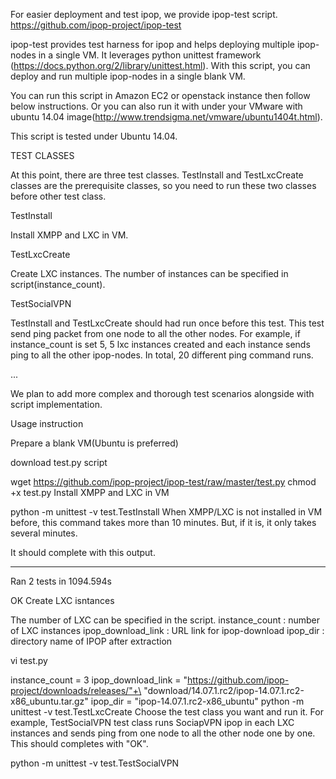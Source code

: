 
For easier deployment and test ipop, we provide ipop-test script. 
https://github.com/ipop-project/ipop-test

ipop-test provides test harness for ipop and helps deploying multiple ipop-nodes in a single VM. It leverages python unittest framework (https://docs.python.org/2/library/unittest.html). With this script, you can deploy and run multiple ipop-nodes in a single blank VM.

You can run this script in Amazon EC2 or openstack instance then follow below instructions. Or you can also run it with under your VMware with ubuntu 14.04 image(http://www.trendsigma.net/vmware/ubuntu1404t.html).

This script is tested under Ubuntu 14.04.

TEST CLASSES

At this point, there are three test classes. TestInstall and TestLxcCreate classes are the prerequisite classes, so you need to run these two classes before other test class.

TestInstall

Install XMPP and LXC in VM.

TestLxcCreate

Create LXC instances. The number of instances can be specified in script(instance_count).

TestSocialVPN

TestInstall and TestLxcCreate should had run once before this test. This test send ping packet from one node to all the other nodes. For example, if instance_count is set 5, 5 lxc instances created and each instance sends ping to all the other ipop-nodes. In total, 20 different ping command runs.

...

We plan to add more complex and thorough test scenarios alongside with script implementation.

Usage instruction

Prepare a blank VM(Ubuntu is preferred)

download test.py script

wget https://github.com/ipop-project/ipop-test/raw/master/test.py
chmod +x test.py
Install XMPP and LXC in VM

python -m unittest -v test.TestInstall
When XMPP/LXC is not installed in VM before, this command takes more than 10 minutes. But, if it is, it only takes several minutes.

It should complete with this output.

----------------------------------------------------------------------
Ran 2 tests in 1094.594s

OK
Create LXC isntances

The number of LXC can be specified in the script. instance_count : number of LXC instances ipop_download_link : URL link for ipop-download ipop_dir : directory name of IPOP after extraction

vi test.py

instance_count = 3
ipop_download_link = "https://github.com/ipop-project/downloads/releases/"+\
                   "download/14.07.1.rc2/ipop-14.07.1.rc2-x86_ubuntu.tar.gz"
ipop_dir = "ipop-14.07.1.rc2-x86_ubuntu"
python -m unittest -v test.TestLxcCreate
Choose the test class you want and run it. For example, TestSocialVPN test class runs SociapVPN ipop in each LXC instances and sends ping from one node to all the other node one by one. This should completes with "OK".

python -m unittest -v test.TestSocialVPN